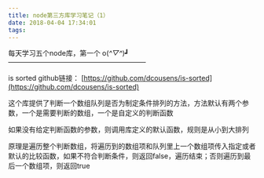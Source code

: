 ```yaml
---
title: node第三方库学习笔记（1）
date: 2018-04-04 17:34:01
tags:
---
```


每天学习五个node库，第一个 o(*^▽^*)┛
————————————————————

is sorted github链接： [https://github.com/dcousens/is-sorted](https://github.com/dcousens/is-sorted)

这个库提供了判断一个数组队列是否为制定条件排列的方法，方法默认有两个参数，一个是需要判断的数组，一个是自定义的判断函数

如果没有给定判断函数的参数，则调用库定义的默认函数，规则是从小到大排列

原理是遍历整个判断数组，将遍历到的数组项和队列里上一个数组项传入指定或者默认的比较函数，如果不符合判断条件，则返回false，遍历结束；否则遍历到最后一个数组项，则返回true
